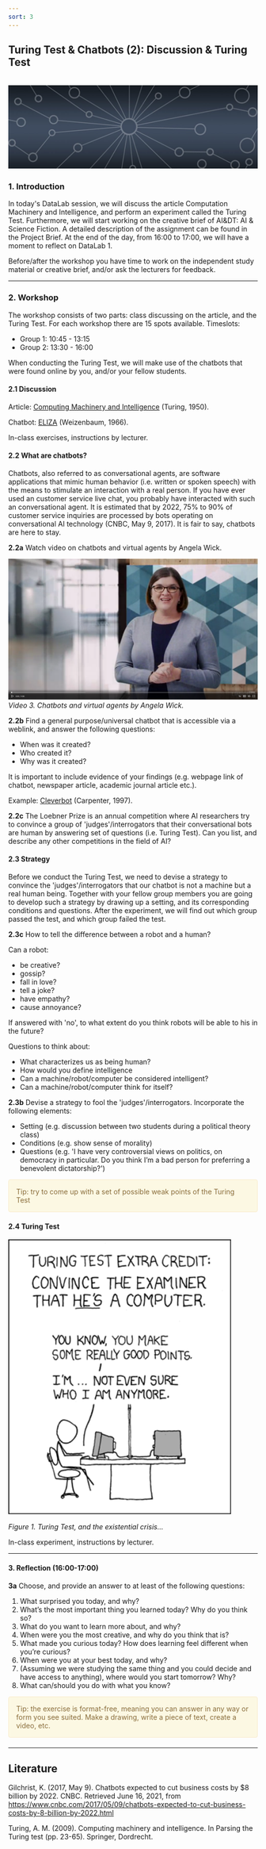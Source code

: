 ```yaml
---
sort: 3
---
```


## __Turing Test & Chatbots (2): Discussion & Turing Test__
\
<img src="./images/datalab_banner.jpg" alt="Books banner" width="600"/>

### 1. Introduction

In today's DataLab session, we will discuss the article Computation Machinery and Intelligence, and perform an experiment called the Turing Test. Furthermore, we will start working on the creative brief of AI&DT: AI & Science Fiction. A detailed description of the assignment can be found in the Project Brief. At the end of the day, from 16:00 to 17:00, we will have a moment to reflect on DataLab 1.

Before/after the workshop you have time to work on the independent study material or creative brief, and/or ask the lecturers for feedback.

***

### 2. Workshop

The workshop consists of two parts: class discussing on the article, and the Turing Test. For each workshop there are 15 spots available. Timeslots:

- Group 1: 10:45 - 13:15
- Group 2: 13:30 - 16:00

When conducting the Turing Test, we will make use of the chatbots that were found online by you, and/or your fellow students.

#### 2.1 Discussion

Article: [Computing Machinery and Intelligence](https://watermark.silverchair.com/lix-236-433.pdf?token=AQECAHi208BE49Ooan9kkhW_Ercy7Dm3ZL_9Cf3qfKAc485ysgAAAqswggKnBgkqhkiG9w0BBwagggKYMIIClAIBADCCAo0GCSqGSIb3DQEHATAeBglghkgBZQMEAS4wEQQMi0QU_r8XoVEcFqlmAgEQgIICXtQav8ZfX7wn3sMEOkUNL9dH5VzCvRC2RZmIy7W49sgHTbO69F9san7JvQmPOl81YMQ-3j26uRFGCiboiq7Ab4a4OSL5wtXnXaax9cWDFfrpTRJxWrVNnm8Yno9xXQyrZzJ7RYv1O7VIp4yIGTZvmE7sJuZ2etOCHfwY96_aMFjWAZH7TrUpPKvdY6E-lpyVeXcub5qrchiQHtXedsNatJJd3Y7eVlVwQfbgbLk3UcnQjWaWiDfHempRRjJUW-VGld4bpCBxAvFh5UVXzQm9B24ZFMljiGWJcvav9Qt70Vsu6VcYvx6rKfiKYSKHdpov6GNcCspnsOaVOVmkq66ZAElW5WMD4cZrmkfjTy435CLWORdIOlSJYX2jx7yHi-mV3Jifq0-ij-rRlnttSyodRch07QiU2G0GRKuN9fO9F7EOJtrvOurLEXwJcxaNL3Q4_3V82ffAmvtto5rzFLm0yuWjTG25kT-Hzzq6t4Z17g44vhddVWLZodCytpX8zQpiMnIpPIWCscluaLDDHhoCkY-dQGAzCqLDmC7yM1EuNHo1e99_6K5c8rZf7Yj_Suhzkn_WiTHO09mWW4V1dBHYiDpquaxPg0ENWywf3k7zMa68nqDrn4Aa4vkHHmftIRWkUDft8jjiyGx35bYma10yge1JJNzmSykqjwpTuKRKyhx-aQcYLcKVei5VjSEC4qrEn93N3KQ0FqWBb8YVhtxFhE7Suro5dyr5E9pz3T-OPHBxfImev3B_nZntI6YFihOorG7WuQlAh60yXOcCBHucubn9LuqCTTlEP9RsbnJgig.) (Turing, 1950).

Chatbot: [ELIZA](https://web.njit.edu/~ronkowit/eliza.html
) (Weizenbaum, 1966).

In-class exercises, instructions by lecturer.  

#### 2.2 What are chatbots?

Chatbots, also referred to as conversational agents, are software applications that mimic human behavior (i.e. written or spoken speech) with the means to stimulate an interaction with a real person. If you have ever used an customer service live chat, you probably have interacted with such an conversational agent. It is estimated that by 2022, 75% to 90% of customer service inquiries are processed by bots operating on conversational AI technology (CNBC, May 9, 2017). It is fair to say, chatbots are here to stay.

__2.2a__ Watch video on chatbots and virtual agents by Angela Wick.

[![Video 4.](./images/chatbot.jpg)](https://www.linkedin.com/learning/learning-digital-business-analysis/chatbots-and-virtual-agents?u=36359204 "Click on link to open video!")
*Video 3. Chatbots and virtual agents by Angela Wick.*

__2.2b__ Find a general purpose/universal chatbot that is accessible via a weblink, and answer the following questions:

- When was it created?
- Who created it?
- Why was it created?

It is important to include evidence of your findings (e.g. webpage link of chatbot, newspaper article, academic journal article etc.).

Example: [Cleverbot](https://www.cleverbot.com/) (Carpenter, 1997).

__2.2c__ The Loebner Prize is an annual competition where AI researchers try to convince a group of 'judges'/interrogators that their conversational bots are  human by answering set of questions (i.e. Turing Test). Can you list, and describe any other competitions in the field of AI?

#### 2.3  Strategy

Before we conduct the Turing Test, we need to devise a strategy to convince the 'judges'/interrogators that our chatbot is not a machine but a real human being. Together with your fellow group members you are going to develop such a strategy by drawing up a setting, and its corresponding conditions and questions. After the experiment, we will find out which group passed the test, and which group failed the test.

__2.3c__ How to tell the difference between a robot and a human?

Can a robot:

- be creative?
- gossip?
- fall in love?
- tell a joke?
- have empathy?
- cause annoyance?

If answered with 'no', to what extent do you think robots will be able to his in the future?

Questions to think about:
- What characterizes us as being human?
- How would you define intelligence
- Can a machine/robot/computer be considered intelligent?
- Can a machine/robot/computer think for itself?

__2.3b__ Devise a strategy to fool the 'judges'/interrogators. Incorporate the following elements:

- Setting (e.g. discussion between two students during a political theory class)
- Conditions (e.g. show sense of morality)
- Questions (e.g. 'I have very controversial views on politics, on democracy in particular. Do you think I’m a bad person for preferring a benevolent dictatorship?')

<div style="padding: 15px; border: 1px solid transparent; border-color: transparent; margin-bottom: 20px; border-radius: 4px; color: #8a6d3b;; background-color: #fcf8e3; border-color: #faebcc;">
Tip: try to come up with a set of possible weak points of the Turing Test
</div>

#### 2.4 Turing Test

<img src="./images/turing_test_comic.png" alt="Matrix" width="450"/>

*Figure 1. Turing Test, and the existential crisis...*

In-class experiment, instructions by lecturer.  

***

#### 3. Reflection (16:00-17:00)

__3a__ Choose, and provide an answer to at least of the following questions:

1. What surprised you today, and why?
2. What’s the most important thing you learned today? Why do you think so?
3. What do you want to learn more about, and why?
4. When were you the most creative, and why do you think that is?
5. What made you curious today? How does learning feel different when you’re curious?
6. When were you at your best today, and why?
7. (Assuming we were studying the same thing and you could decide and have access to anything), where would you start tomorrow? Why?
8. What can/should you do with what you know?

<div style="padding: 15px; border: 1px solid transparent; border-color: transparent; margin-bottom: 20px; border-radius: 4px; color: #8a6d3b;; background-color: #fcf8e3; border-color: #faebcc;">
Tip: the exercise is format-free, meaning you can answer in any way or form you see suited. Make a drawing, write a piece of text, create a video, etc.
</div>

***

## __Literature__

Gilchrist, K. (2017, May 9). Chatbots expected to cut business costs by $8 billion by 2022. CNBC. Retrieved June 16, 2021, from https://www.cnbc.com/2017/05/09/chatbots-expected-to-cut-business-costs-by-8-billion-by-2022.html

Turing, A. M. (2009). Computing machinery and intelligence. In Parsing the Turing test (pp. 23-65). Springer, Dordrecht.
